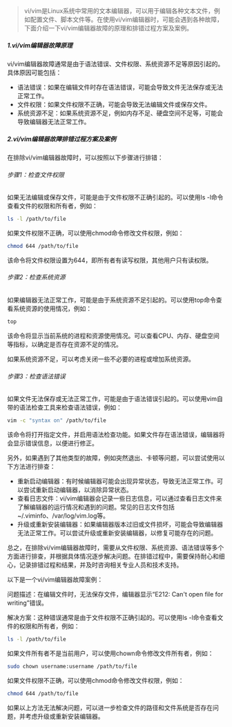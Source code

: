 > vi/vim是Linux系统中常用的文本编辑器，可以用于编辑各种文本文件，例如配置文件、脚本文件等。在使用vi/vim编辑器时，可能会遇到各种故障，下面介绍一下vi/vim编辑器故障的原理和排错过程方案及案例。
>

##### 1.vi/vim编辑器故障原理

vi/vim编辑器故障通常是由于语法错误、文件权限、系统资源不足等原因引起的。具体原因可能包括：

- 语法错误：如果在编辑文件时存在语法错误，可能会导致文件无法保存或无法正常工作。
- 文件权限：如果文件权限不正确，可能会导致无法编辑文件或保存文件。
- 系统资源不足：如果系统资源不足，例如内存不足、硬盘空间不足等，可能会导致编辑器无法正常工作。

##### 2.vi/vim编辑器故障排错过程方案及案例

在排除vi/vim编辑器故障时，可以按照以下步骤进行排错：

###### 步骤1：检查文件权限

如果无法编辑或保存文件，可能是由于文件权限不正确引起的。可以使用ls -l命令查看文件的权限和所有者，例如：

```bash
ls -l /path/to/file
```

如果文件权限不正确，可以使用chmod命令修改文件权限，例如：

```bash
chmod 644 /path/to/file
```

该命令将文件权限设置为644，即所有者有读写权限，其他用户只有读权限。

###### 步骤2：检查系统资源

如果编辑器无法正常工作，可能是由于系统资源不足引起的。可以使用top命令查看系统资源的使用情况，例如：

```bash
top
```

该命令将显示当前系统的进程和资源使用情况。可以查看CPU、内存、硬盘空间等指标，以确定是否存在资源不足的情况。

如果系统资源不足，可以考虑关闭一些不必要的进程或增加系统资源。

###### 步骤3：检查语法错误

如果文件无法保存或无法正常工作，可能是由于语法错误引起的。可以使用vim自带的语法检查工具来检查语法错误，例如：

```bash
vim -c "syntax on" /path/to/file
```

该命令将打开指定文件，并启用语法检查功能。如果文件存在语法错误，编辑器将会显示错误信息，以便进行修正。

另外，如果遇到了其他类型的故障，例如突然退出、卡顿等问题，可以尝试使用以下方法进行排查：

- 重新启动编辑器：有时候编辑器可能会出现异常状态，导致无法正常工作。可以尝试重新启动编辑器，以消除异常状态。
- 查看日志文件：vi/vim编辑器会记录一些日志信息，可以通过查看日志文件来了解编辑器的运行情况和遇到的问题。常见的日志文件包括~/.viminfo、/var/log/vim.log等。
- 升级或重新安装编辑器：如果编辑器版本过旧或文件损坏，可能会导致编辑器无法正常工作。可以尝试升级或重新安装编辑器，以修复可能存在的问题。

总之，在排除vi/vim编辑器故障时，需要从文件权限、系统资源、语法错误等多个方面进行排查，并根据具体情况逐步解决问题。在排错过程中，需要保持耐心和细心，记录排错过程和结果，并及时咨询相关专业人员和技术支持。

以下是一个vi/vim编辑器故障案例：

问题描述：在编辑文件时，无法保存文件，编辑器显示“E212: Can't open file for writing”错误。

解决方案：这种错误通常是由于文件权限不正确引起的。可以使用ls -l命令查看文件的权限和所有者，例如：

```bash
ls -l /path/to/file
```

如果文件所有者不是当前用户，可以使用chown命令修改文件所有者，例如：

```bash
sudo chown username:username /path/to/file
```

如果文件权限不正确，可以使用chmod命令修改文件权限，例如：

```bash
chmod 644 /path/to/file
```

如果以上方法无法解决问题，可以进一步检查文件的路径和文件系统是否存在问题，并考虑升级或重新安装编辑器。